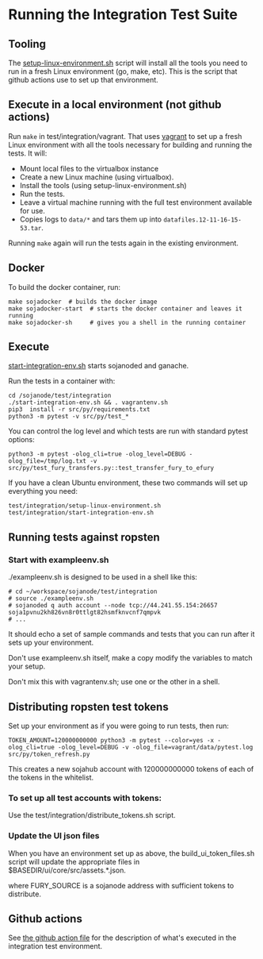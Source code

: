 # Running the Integration Test Suite

## Tooling

The [setup-linux-environment.sh](./setup-linux-environment.sh) script will install all the tools you need to run in a fresh Linux environment (go, make, etc).  This is the script that github actions use to set up that environment.

## Execute in a local environment (not github actions)

Run `make` in test/integration/vagrant.  That uses [vagrant](https://www.vagrantup.com/docs/installation) to set up a fresh Linux environment with all the tools necessary for building and running the tests.  It will:

*  Mount local files to the virtualbox instance
*  Create a new Linux machine (using virtualbox).
*  Install the tools (using setup-linux-environment.sh)
*  Run the tests.
*  Leave a virtual machine running with the full test environment available for use.
*  Copies logs to `data/*` and tars them up into `datafiles.12-11-16-15-53.tar`.

Running `make` again will run the tests again in the existing environment.

## Docker

To build the docker container, run:

```
make sojadocker  # builds the docker image
make sojadocker-start  # starts the docker container and leaves it running
make sojadocker-sh     # gives you a shell in the running container
```
## Execute

[start-integration-env.sh](./start-integration-env.sh) starts 
sojanoded and ganache.

Run the tests in a container with:

```
cd /sojanode/test/integration
./start-integration-env.sh && . vagrantenv.sh
pip3  install -r src/py/requirements.txt
python3 -m pytest -v src/py/test_*
```

You can control the log level and which tests are run
with standard pytest options:

```
python3 -m pytest -olog_cli=true -olog_level=DEBUG -olog_file=/tmp/log.txt -v src/py/test_fury_transfers.py::test_transfer_fury_to_efury
```
If you have a clean Ubuntu environment, these two commands will set up everything you need:

```
test/integration/setup-linux-environment.sh
test/integration/start-integration-env.sh
```

## Running tests against ropsten

### Start with exampleenv.sh

./exampleenv.sh is designed to be used in a shell like this:

```
# cd ~/workspace/sojanode/test/integration 
# source ./exampleenv.sh
# sojanoded q auth account --node tcp://44.241.55.154:26657 soja1pvnu2kh826vn8r0ttlgt82hsmfknvcnf7qmpvk
# ...
```

It should echo a set of sample commands and tests that you can run 
after it sets up your environment.

 Don't use exampleenv.sh itself, make a copy modify the variables to match your setup.

Don't mix this with vagrantenv.sh; use one or the other in a shell.

## Distributing ropsten test tokens

Set up your environment as if you were going to run tests, then run:
```
TOKEN_AMOUNT=120000000000 python3 -m pytest --color=yes -x -olog_cli=true -olog_level=DEBUG -v -olog_file=vagrant/data/pytest.log src/py/token_refresh.py
```

This creates a new sojahub account with 120000000000 tokens of each of the tokens in the whitelist.  

### To set up all test accounts with tokens:

Use the test/integration/distribute_tokens.sh script.

### Update the UI json files

When you have an environment set up as above, the build_ui_token_files.sh script will update the appropriate files in 
$BASEDIR/ui/core/src/assets.*.json.

where FURY_SOURCE is a sojanode address with sufficient tokens to distribute.

## Github actions

See [the github action file](../../.github/workflows/integrationtest.yml) for the description of what's executed in the integration test environment.
